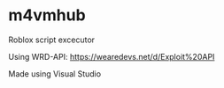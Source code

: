 # m4vmhub

Roblox script excecutor

Using WRD-API:
https://wearedevs.net/d/Exploit%20API

Made using Visual Studio
